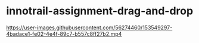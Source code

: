 # innotrail-assignment-drag-and-drop



https://user-images.githubusercontent.com/56274460/153549297-4badace1-fe02-4e4f-89c7-b557c8ff27b2.mp4


